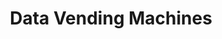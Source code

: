 ---
# Page settings
layout: homepage
keywords: nostr

# Hero section
title: Data Vending Machines
description: This website provides specs of the different NIP-90 Data Vending Machine kinds
# buttons:
    # - content: Button
    #   url: '#'
    #   external_url: false
    # - icon: github
    #   content: Button with icon
    #   url: '#'
    #   external_url: true


# Grid navigation
grid_navigation:
    - title: Introductions
      excerpt: Read about DVMs
      cta: Read more
      url: intro
    - title: NIP-89's role
      excerpt: The important role of NIP-89 in DVMs
      url: /nip89
    - title: NIP-90
      excerpt: The NIP that describes Data Vending Machines
      url: https://github.com/nostr-protocol/nips/blob/vending-machine/90.md
    - title: Text Extraction
      excerpt: "Kind 5000"
      cta: View
      url: 'kinds/5000'
    - title: Text Summarization
      excerpt: "Kind 5001"
      cta: View
      url: 'kinds/5001'
    - title: Text Translation
      excerpt: "Kind 5002"
      cta: View
      url: 'kinds/5002'
    - title: Text Generation
      excerpt: "Kind 5050"
      cta: View
      url: 'kinds/5050'
    - title: Image Generation
      excerpt: "Kind 5100"
      cta: View
      url: 'kinds/5100'
    - title: Video Converion
      excerpt: "Kind 5200"
      cta: View
      url: 'kinds/5200'
---
